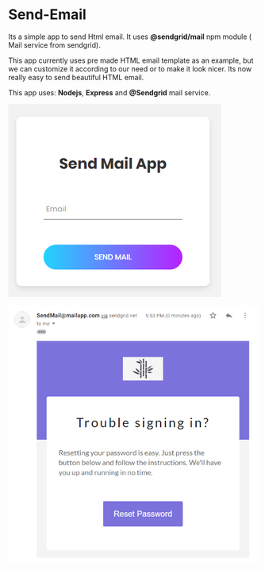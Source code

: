 # Send-Email

Its a simple app to send Html email. It uses **@sendgrid/mail** npm module ( Mail service from sendgrid).

This app currently uses pre made HTML email template as an example, but we can customize it according to our need or to make it look nicer. Its now really easy to send beautiful HTML email.

This app uses: **Nodejs**, **Express** and **@Sendgrid** mail service.

![Simple UI to send the hard coded template](https://github.com/Arjunalapsapkota/Send-Email/blob/master/public/images/send.PNG?raw=true)

![Received Email Template](https://github.com/Arjunalapsapkota/Send-Email/blob/master/public/images/Email.PNG?raw=true)
